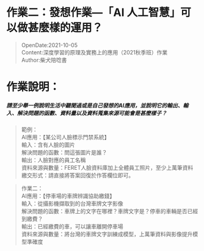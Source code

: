 # 作業二：發想作業—「AI 人工智慧」可以做甚麼樣的運用？
> OpenDate:2021-10-05<br>
> Content:深度學習的原理及實務上的應用（2021秋季班）作業<br>
> Author:柴犬陪唸書 <br>
# 作業說明：
##### 請至少舉一例說明生活中聽聞過或是自己發想的AI應用，並說明它的輸出、輸入、解決問題的函數、資料量以及資料蒐集來源可能會是甚麼樣子？
> 範例：<br>
> AI應用：【某公司人臉標示門禁系統】<br>
> 輸入：含有人臉的圖片<br>
> 解決問題的函數：問這張圖片是誰？<br>
> 輸出：人臉對應的員工名稱<br>
> 資料來源與數量：FERET人臉資料庫加上全體員工照片，至少上萬筆資料<br>
> 繳交形式：請直接將答案回復於作答欄位即可。

> 作業二：<br>
> AI應用：【停車場的車牌辨識協助繳錢】<br>
> 輸入：從攝影機擷取到的台灣車牌文字影像<br>
> 解決問題的函數：車牌上的文字在哪裡？車牌文字是？停車的車輛是否已經到繳費？<br>
> 輸出：已經繳費的車，可以讓車離開停車場<br>
> 資料來源與數量：將台灣的車牌文字訓練成模型，上萬筆資料與影像提升模型準確度<br>
